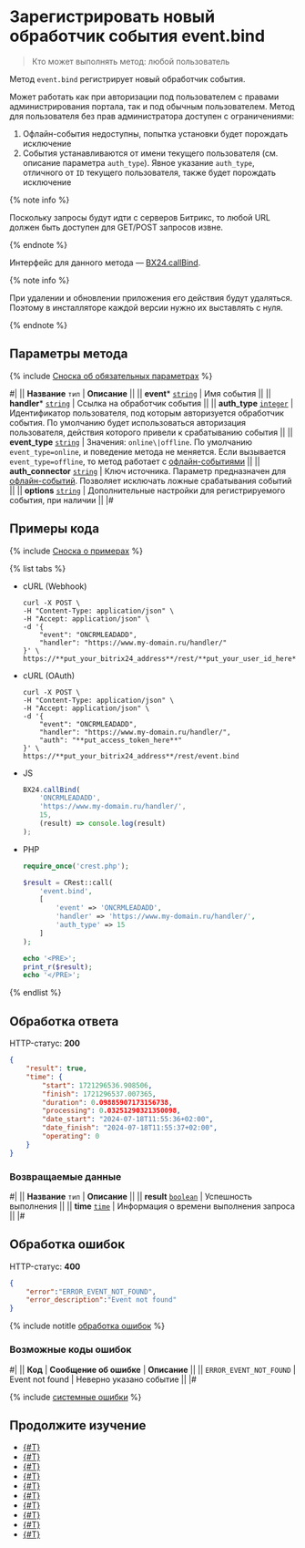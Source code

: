 # Зарегистрировать новый обработчик события event.bind

> Кто может выполнять метод: любой пользователь

Метод `event.bind` регистрирует новый обработчик события.

Может работать как при авторизации под пользователем с правами администрирования портала, так и под обычным пользователем. Метод для пользователя без прав администратора доступен с ограничениями:

1. Офлайн-события недоступны, попытка установки будет порождать исключение
2. События устанавливаются от имени текущего пользователя (см. описание параметра `auth_type`). Явное указание `auth_type`, отличного от `ID` текущего пользователя, также будет порождать исключение

{% note info %}

Поскольку запросы будут идти с серверов Битрикс, то любой URL должен быть доступен для GET/POST запросов извне.

{% endnote %}

Интерфейс для данного метода — [BX24.callBind](../bx24-js-sdk/how-to-call-rest-methods/bx24-call-bind.md).

{% note info %}

При удалении и обновлении приложения его действия будут удаляться. Поэтому в инсталляторе каждой версии нужно их выставлять с нуля.

{% endnote %}

## Параметры метода

{% include [Сноска об обязательных параметрах](../../_includes/required.md) %}

#|
|| **Название**
`тип` | **Описание** ||
|| **event***
[`string`](../data-types.md) | Имя события ||
|| **handler***
[`string`](../data-types.md) | Ссылка на обработчик события ||
|| **auth_type**
[`integer`](../data-types.md) | Идентификатор пользователя, под которым авторизуется обработчик события. По умолчанию будет использоваться авторизация пользователя, действия которого привели к срабатыванию события ||
|| **event_type**
[`string`](../data-types.md) | Значения: `online\|offline`. По умолчанию `event_type=online`, и поведение метода не меняется. Если вызывается `event_type=offline`, то метод работает с [офлайн-событиями](./offline-events.md) ||
|| **auth_connector**
[`string`](../data-types.md) |  Ключ источника. Параметр предназначен для [офлайн-событий](./offline-events.md). Позволяет исключать ложные срабатывания событий ||
|| **options**
[`string`](../data-types.md) | Дополнительные настройки для регистрируемого события, при наличии ||
|#

## Примеры кода

{% include [Сноска о примерах](../../_includes/examples.md) %}

{% list tabs %}

- cURL (Webhook)

    ```curl
    curl -X POST \
    -H "Content-Type: application/json" \
    -H "Accept: application/json" \
    -d '{
        "event": "ONCRMLEADADD",
        "handler": "https://www.my-domain.ru/handler/"
    }' \
    https://**put_your_bitrix24_address**/rest/**put_your_user_id_here**/**put_your_webbhook_here**/event.bind
    ```

- cURL (OAuth)

    ```curl
    curl -X POST \
    -H "Content-Type: application/json" \
    -H "Accept: application/json" \
    -d '{
        "event": "ONCRMLEADADD",
        "handler": "https://www.my-domain.ru/handler/",
        "auth": "**put_access_token_here**"
    }' \
    https://**put_your_bitrix24_address**/rest/event.bind
    ```

- JS

    ```js
    BX24.callBind(
        'ONCRMLEADADD',
        'https://www.my-domain.ru/handler/',
        15,
        (result) => console.log(result)
    );
    ```

- PHP

    ```php
    require_once('crest.php');

    $result = CRest::call(
        'event.bind',
        [
            'event' => 'ONCRMLEADADD',
            'handler' => 'https://www.my-domain.ru/handler/',
            'auth_type' => 15
        ]
    );

    echo '<PRE>';
    print_r($result);
    echo '</PRE>';
    ```

{% endlist %}

## Обработка ответа

HTTP-статус: **200**

```json
{
    "result": true,
    "time": {
        "start": 1721296536.908506,
        "finish": 1721296537.007365,
        "duration": 0.09885907173156738,
        "processing": 0.03251290321350098,
        "date_start": "2024-07-18T11:55:36+02:00",
        "date_finish": "2024-07-18T11:55:37+02:00",
        "operating": 0
    }
}
```

### Возвращаемые данные

#|
|| **Название**
`тип` | **Описание** ||
|| **result**
[`boolean`](../data-types.md) | Успешность выполнения ||
|| **time**
[`time`](../data-types.md) | Информация о времени выполнения запроса ||
|#

## Обработка ошибок

HTTP-статус: **400**

```json
{
    "error":"ERROR_EVENT_NOT_FOUND",
    "error_description":"Event not found"
}
```

{% include notitle [обработка ошибок](../../_includes/error-info.md) %}

### Возможные коды ошибок

#|
|| **Код** | **Cообщение об ошибке** | **Описание** ||
|| `ERROR_EVENT_NOT_FOUND` | Event not found | Неверно указано событие ||
|#

{% include [системные ошибки](../../_includes/system-errors.md) %}

## Продолжите изучение

- [{#T}](./events.md)
- [{#T}](./event-get.md)
- [{#T}](./event-unbind.md)
- [{#T}](./safe-event-handlers.md)
- [{#T}](./offline-events.md)
- [{#T}](./event-offline-list.md)
- [{#T}](./event-offline-get.md)
- [{#T}](./event-offline-clear.md)
- [{#T}](./event-offline-error.md)
- [{#T}](./on-offline-event.md)